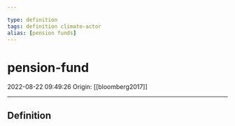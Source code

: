 ```yaml
---

type: definition
tags: definition climate-actor
alias: [pension funds]
---
```


# pension-fund

2022-08-22 09:49:26
Origin: [[bloomberg2017]]

---

## Definition
